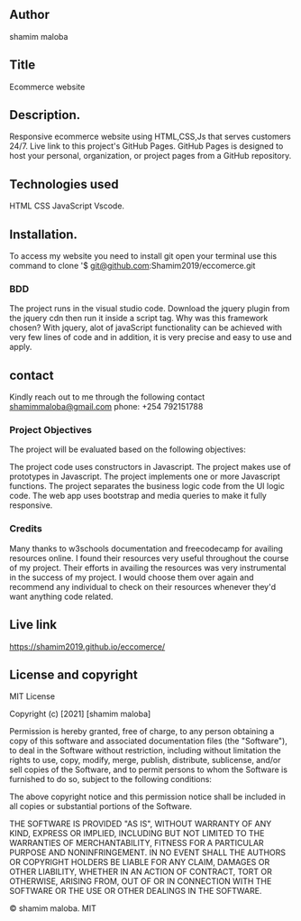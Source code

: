 ## Author
shamim maloba

## Title 
Ecommerce website
## Description.
Responsive ecommerce website using HTML,CSS,Js that serves customers  24/7.
Live link to this project's GitHub Pages. GitHub Pages is designed to host your personal, organization, or project pages from a GitHub repository.
## Technologies used
HTML
CSS
JavaScript
Vscode.
## Installation.
 To access my website you need to install git open your terminal use this command to clone '$ git@github.com:Shamim2019/eccomerce.git

### BDD
The project runs in the visual studio code. Download the jquery plugin from the jquery cdn then run it inside a script tag. Why was this framework chosen? With jquery, alot of javaScript functionality can be achieved with very few lines of code and in addition, it is very precise and easy to use and apply.

## contact
Kindly reach out to me through the following contact shamimmaloba@gmail.com phone: +254 792151788

### Project Objectives
The project will be evaluated based on the following objectives:

The project code uses constructors in Javascript. The project makes use of prototypes in Javascript. The project implements one or more Javascript functions. The project separates the business logic code from the UI logic code. The web app uses bootstrap and media queries to make it fully responsive.

### Credits

Many thanks to w3schools documentation and freecodecamp for availing resources online. I found their resources very useful throughout the course of my project. Their efforts in availing the resources was very instrumental in the success of my project. I would choose them over again and recommend any individual to check on their resources whenever they'd want anything code related.
## Live link
https://shamim2019.github.io/eccomerce/

## License and copyright

MIT License

Copyright (c) [2021] [shamim maloba]

Permission is hereby granted, free of charge, to any person obtaining a copy of this software and associated documentation files (the "Software"), to deal in the Software without restriction, including without limitation the rights to use, copy, modify, merge, publish, distribute, sublicense, and/or sell copies of the Software, and to permit persons to whom the Software is furnished to do so, subject to the following conditions:

The above copyright notice and this permission notice shall be included in all copies or substantial portions of the Software.

THE SOFTWARE IS PROVIDED "AS IS", WITHOUT WARRANTY OF ANY KIND, EXPRESS OR IMPLIED, INCLUDING BUT NOT LIMITED TO THE WARRANTIES OF MERCHANTABILITY, FITNESS FOR A PARTICULAR PURPOSE AND NONINFRINGEMENT. IN NO EVENT SHALL THE AUTHORS OR COPYRIGHT HOLDERS BE LIABLE FOR ANY CLAIM, DAMAGES OR OTHER LIABILITY, WHETHER IN AN ACTION OF CONTRACT, TORT OR OTHERWISE, ARISING FROM, OUT OF OR IN CONNECTION WITH THE SOFTWARE OR THE USE OR OTHER DEALINGS IN THE SOFTWARE.

© shamim maloba. MIT

